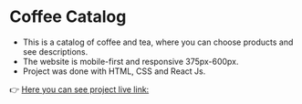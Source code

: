 # Coffee Catalog

* This is a catalog of coffee and tea, where you can choose products and see descriptions. 
* The website is mobile-first  and responsive 375px-600px.
* Project was done with  HTML, CSS and React Js.


👉 [Here you can see project live link:](https://quizzical-sammet-fc983b.netlify.app/)
